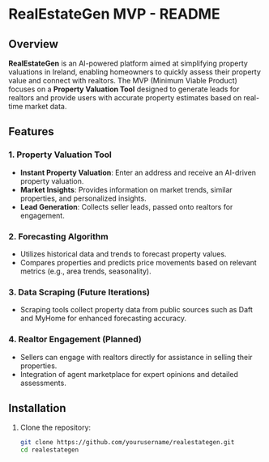 # RealEstateGen MVP - README

## Overview
**RealEstateGen** is an AI-powered platform aimed at simplifying property valuations in Ireland, enabling homeowners to quickly assess their property value and connect with realtors. The MVP (Minimum Viable Product) focuses on a **Property Valuation Tool** designed to generate leads for realtors and provide users with accurate property estimates based on real-time market data.

## Features
### 1. Property Valuation Tool
- **Instant Property Valuation**: Enter an address and receive an AI-driven property valuation.
- **Market Insights**: Provides information on market trends, similar properties, and personalized insights.
- **Lead Generation**: Collects seller leads, passed onto realtors for engagement.

### 2. Forecasting Algorithm
- Utilizes historical data and trends to forecast property values.
- Compares properties and predicts price movements based on relevant metrics (e.g., area trends, seasonality).

### 3. Data Scraping (Future Iterations)
- Scraping tools collect property data from public sources such as Daft and MyHome for enhanced forecasting accuracy.

### 4. Realtor Engagement (Planned)
- Sellers can engage with realtors directly for assistance in selling their properties.
- Integration of agent marketplace for expert opinions and detailed assessments.

## Installation
1. Clone the repository:
   ```bash
   git clone https://github.com/yourusername/realestategen.git
   cd realestategen
